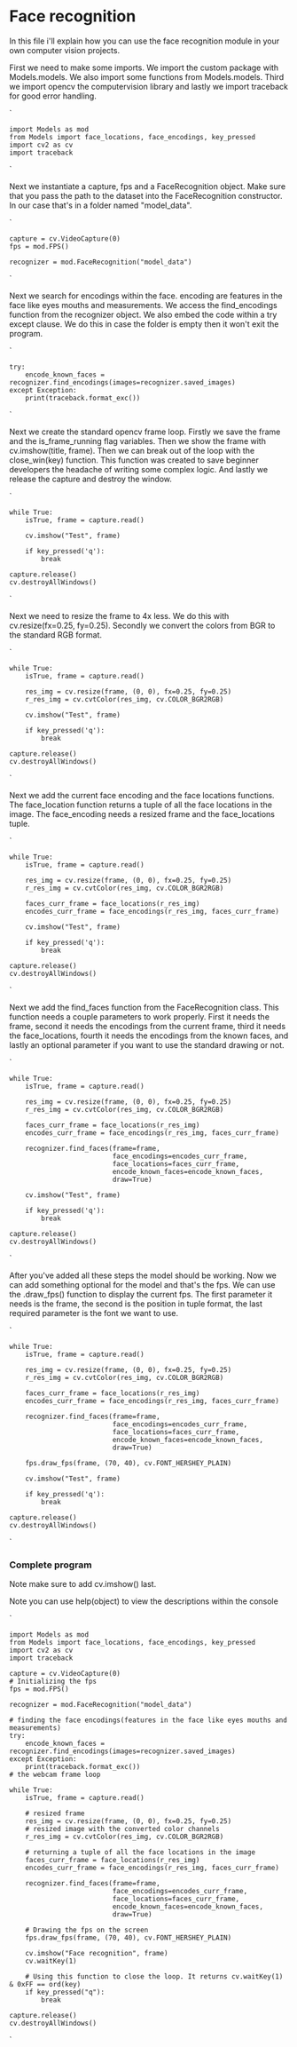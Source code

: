 # **Face recognition**

In this file i'll explain how you can use the face recognition module in your own computer vision projects.

First we need to make some imports. We import the custom package with Models.models. We also import some functions from Models.models. Third we import opencv the computervision library and lastly we import traceback for good error handling.

`

    import Models as mod
    from Models import face_locations, face_encodings, key_pressed
    import cv2 as cv
    import traceback

`

Next we instantiate a capture, fps and a FaceRecognition object. Make sure that you pass the path to the dataset into the FaceRecognition constructor. In our case that's in a folder named "model_data".

`

    capture = cv.VideoCapture(0)
    fps = mod.FPS()

    recognizer = mod.FaceRecognition("model_data")

`

Next we search for encodings within the face.  encoding are features in the face like eyes mouths and measurements. We access the find_encodings function from the recognizer object. We also embed the code within a try except clause. We do this in case the folder is empty then it won't exit the program.

`

    try:
        encode_known_faces = recognizer.find_encodings(images=recognizer.saved_images)
    except Exception:
        print(traceback.format_exc())

`

Next we create the standard opencv frame loop. Firstly we save the frame and the is_frame_running flag variables. Then we show the frame with cv.imshow(title, frame). Then we can break out of the loop with the close_win(key) function. This function was created to save beginner developers the headache of writing some complex logic. And lastly we release the capture and destroy the window.

`
    
    while True:
        isTrue, frame = capture.read()
        
        cv.imshow("Test", frame)

        if key_pressed('q'):
            break

    capture.release()
    cv.destroyAllWindows()

`

Next we need to resize the frame to 4x less. We do this with cv.resize(fx=0.25, fy=0.25). Secondly we convert the colors from BGR to the standard RGB format.

`

    while True:
        isTrue, frame = capture.read()

        res_img = cv.resize(frame, (0, 0), fx=0.25, fy=0.25)
        r_res_img = cv.cvtColor(res_img, cv.COLOR_BGR2RGB)

        cv.imshow("Test", frame)
    
        if key_pressed('q'):
            break

    capture.release()
    cv.destroyAllWindows()

`

Next we add the current face encoding and the face locations functions. The face_location function returns a tuple of all the face locations in the image. The face_encoding needs a resized frame and the face_locations tuple.

`

    while True:
        isTrue, frame = capture.read()

        res_img = cv.resize(frame, (0, 0), fx=0.25, fy=0.25)
        r_res_img = cv.cvtColor(res_img, cv.COLOR_BGR2RGB)

        faces_curr_frame = face_locations(r_res_img)
        encodes_curr_frame = face_encodings(r_res_img, faces_curr_frame)

        cv.imshow("Test", frame)
    
        if key_pressed('q'):
            break

    capture.release()
    cv.destroyAllWindows()

`

Next we add the find_faces function from the FaceRecognition class. This function needs a couple parameters to work properly. First it needs the frame, second it needs the encodings from the current frame, third it needs the face_locations, fourth it needs the encodings from the known faces, and lastly an optional parameter if you want to use the standard drawing or not. 

`
   
    while True:
        isTrue, frame = capture.read()

        res_img = cv.resize(frame, (0, 0), fx=0.25, fy=0.25)
        r_res_img = cv.cvtColor(res_img, cv.COLOR_BGR2RGB)

        faces_curr_frame = face_locations(r_res_img)
        encodes_curr_frame = face_encodings(r_res_img, faces_curr_frame)

        recognizer.find_faces(frame=frame,
                              face_encodings=encodes_curr_frame,
                              face_locations=faces_curr_frame,
                              encode_known_faces=encode_known_faces,
                              draw=True)

        cv.imshow("Test", frame)
    
        if key_pressed('q'):
            break

    capture.release()
    cv.destroyAllWindows()
`

After you've added all these steps the model should be working. Now we can add something optional for the model and that's  the fps. We can use the .draw_fps() function to display the current fps. The first parameter it needs is the frame, the second is the position in tuple format, the last required parameter is the font we want to use.

`

    while True:
        isTrue, frame = capture.read()

        res_img = cv.resize(frame, (0, 0), fx=0.25, fy=0.25)
        r_res_img = cv.cvtColor(res_img, cv.COLOR_BGR2RGB)

        faces_curr_frame = face_locations(r_res_img)
        encodes_curr_frame = face_encodings(r_res_img, faces_curr_frame)

        recognizer.find_faces(frame=frame,
                              face_encodings=encodes_curr_frame,
                              face_locations=faces_curr_frame,
                              encode_known_faces=encode_known_faces,
                              draw=True)

        fps.draw_fps(frame, (70, 40), cv.FONT_HERSHEY_PLAIN)

        cv.imshow("Test", frame)
    
        if key_pressed('q'):
            break

    capture.release()
    cv.destroyAllWindows()
`

### **Complete program**

Note make sure to add cv.imshow() last.

Note you can use help(object) to view the descriptions within the console

`

    import Models as mod
    from Models import face_locations, face_encodings, key_pressed
    import cv2 as cv
    import traceback

    capture = cv.VideoCapture(0)
    # Initializing the fps
    fps = mod.FPS()

    recognizer = mod.FaceRecognition("model_data")

    # finding the face encodings(features in the face like eyes mouths and measurements)
    try:
        encode_known_faces = recognizer.find_encodings(images=recognizer.saved_images)
    except Exception:
        print(traceback.format_exc())
    # the webcam frame loop

    while True:
        isTrue, frame = capture.read()
    
        # resized frame
        res_img = cv.resize(frame, (0, 0), fx=0.25, fy=0.25)
        # resized image with the converted color channels
        r_res_img = cv.cvtColor(res_img, cv.COLOR_BGR2RGB)
         
        # returning a tuple of all the face locations in the image
        faces_curr_frame = face_locations(r_res_img)
        encodes_curr_frame = face_encodings(r_res_img, faces_curr_frame)
        
        recognizer.find_faces(frame=frame,
                              face_encodings=encodes_curr_frame,
                              face_locations=faces_curr_frame,
                              encode_known_faces=encode_known_faces,
                              draw=True)
        
        # Drawing the fps on the screen
        fps.draw_fps(frame, (70, 40), cv.FONT_HERSHEY_PLAIN)
        
        cv.imshow("Face recognition", frame)
        cv.waitKey(1)
        
        # Using this function to close the loop. It returns cv.waitKey(1) & 0xFF == ord(key)
        if key_pressed("q"):
            break

    capture.release()
    cv.destroyAllWindows()

`